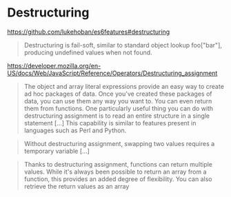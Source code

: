 # Destructuring 

https://github.com/lukehoban/es6features#destructuring

> Destructuring is fail-soft, similar to standard object lookup foo["bar"], producing undefined values when not found.

https://developer.mozilla.org/en-US/docs/Web/JavaScript/Reference/Operators/Destructuring_assignment

> The object and array literal expressions provide an easy way to create ad hoc packages of data. Once you've created these packages of data, you can use them any way you want to. You can even return them from functions.
> One particularly useful thing you can do with destructuring assignment is to read an entire structure in a single statement [...]
> This capability is similar to features present in languages such as Perl and Python.

> Without destructuring assignment, swapping two values requires a temporary variable [...]

> Thanks to destructuring assignment, functions can return multiple values. While it's always been possible to return an array from a function, this provides an added degree of flexibility.
> You can also retrieve the return values as an array

